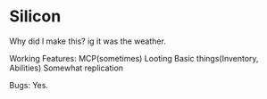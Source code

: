 # Silicon
Why did I make this? ig it was the weather.


Working Features:
MCP(sometimes)
Looting
Basic things(Inventory, Abilities)
Somewhat replication

Bugs:
Yes.
